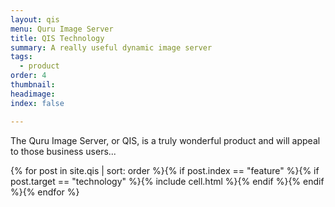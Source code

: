 ```yaml
---
layout: qis
menu: Quru Image Server
title: QIS Technology
summary: A really useful dynamic image server
tags:
  - product
order: 4
thumbnail:
headimage:
index: false

---
```


The Quru Image Server, or QIS, is a truly wonderful product and will appeal to those business users...

<div class="grid clearfix">
  {% for post in site.qis | sort: order %}{% if post.index == "feature"  %}{% if post.target == "technology" %}{% include cell.html %}{% endif %}{% endif %}{% endfor %}
</div>
